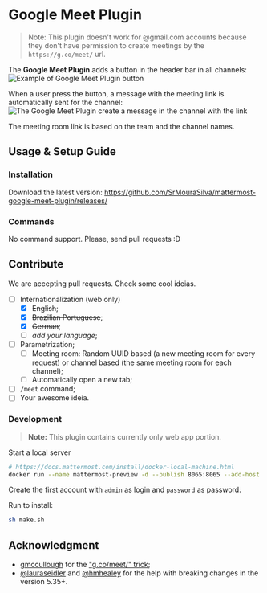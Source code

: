 # Google Meet Plugin

> Note: This plugin doesn't work for @gmail.com accounts because they don't have permission to create meetings by the `https://g.co/meet/` url.

The **Google Meet Plugin** adds a button in the header bar in all channels:
![Example of Google Meet Plugin button](img/start.png)

When a user press the button, a message with the meeting link is automatically sent for the channel:
![The Google Meet Plugin create a message in the channel with the link](img/message.png)

The meeting room link is based on the team and the channel names.

## Usage & Setup Guide

### Installation

Download the latest version:
https://github.com/SrMouraSilva/mattermost-google-meet-plugin/releases/

### Commands

No command support. Please, send pull requests :D

## Contribute

We are accepting pull requests. Check some cool ideias.

* [ ] Internationalization (web only)
  * [x] ~~English~~;
  * [x] ~~Brazilian Portuguese~~;
  * [x] ~~German~~;
  * [ ] _add your language_;
* [ ] Parametrization;
  * [ ] Meeting room: Random UUID based (a new meeting room for every request) or channel based (the same meeting room for each channel);
  * [ ] Automatically open a new tab;
* [ ] `/meet` command;
* [ ] Your awesome ideia.

### Development

> **Note:** This plugin contains currently only web app portion.

Start a local server
```sh
# https://docs.mattermost.com/install/docker-local-machine.html
docker run --name mattermost-preview -d --publish 8065:8065 --add-host dockerhost:127.0.0.1 mattermost/mattermost-preview
```

Create the first account with `admin` as login and `password` as password.

Run to install:
```sh
sh make.sh
```

## Acknowledgment

* [gmccullough](https://stackoverflow.com/users/2281071/gmccullough) for the ["g.co/meet/" trick](https://stackoverflow.com/a/62313196/1524997);
* [@lauraseidler](https://github.com/lauraseidler) and [@hmhealey](https://github.com/hmhealey) for the help with breaking changes in the version 5.35+.
